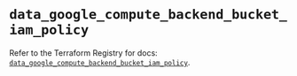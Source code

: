 # `data_google_compute_backend_bucket_iam_policy`

Refer to the Terraform Registry for docs: [`data_google_compute_backend_bucket_iam_policy`](https://registry.terraform.io/providers/hashicorp/google-beta/6.11.2/docs/data-sources/google_compute_backend_bucket_iam_policy).
